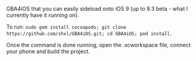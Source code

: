 GBA4iOS that you can easily sideload onto iOS 9 (up to 9.3 beta - what I currently have it running on). 


To run: `sudo gem install cocoapods; git clone https://github.com/shxl/GBA4iOS.git; cd GBA4iOS; pod install`.

Once the command is done running, open the .xcworkspace file, connect your phone and build the project.